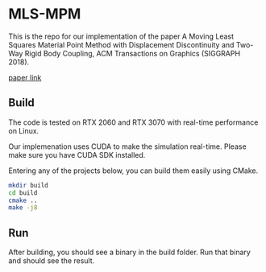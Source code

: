 # MLS-MPM

This is the repo for our implementation of the paper A Moving Least Squares Material Point Method with Displacement Discontinuity and Two-Way Rigid Body Coupling, ACM Transactions on Graphics (SIGGRAPH 2018).

[paper link](https://dl.acm.org/doi/10.1145/3197517.3201293)

## Build

The code is tested on RTX 2060 and RTX 3070 with real-time performance on Linux.

Our implemenation uses CUDA to make the simulation real-time. Please make sure you have CUDA SDK installed.

Entering any of the projects below, you can build them easily using CMake.

```bash
mkdir build
cd build
cmake ..
make -j8
```

## Run

After building, you should see a binary in the build folder. Run that binary and should see the result.

